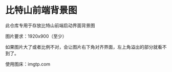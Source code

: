 # 比特山前端背景图

此仓库专用于存放比特山前端启动界面背景图



图片要求：1920x900（至少）

如果图片大了或者比例不对，会让图片右下角对齐界面，左上角溢出的部分就看不到了。

使用图床：imgtp.com